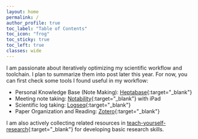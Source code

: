 ```yaml
---
layout: home
permalink: /
author_profile: true
toc_label: "Table of Contents"
toc_icon: "frog"
toc_sticky: true
toc_left: true
classes: wide
---
```


I am passionate about iteratively optimizing my scientific workflow and toolchain. I plan to summarize them into post later this year. For now, you can first check some tools I found useful in my workflow:

* Personal Knowledge Base (Note Making): [Heptabase](https://heptabase.com/){:target="_blank"}
* Meeting note taking: [Notability](https://notability.com/){:target="_blank"} with iPad
* Scientific log taking: [Logseq](https://logseq.com/){:target="_blank"}
* Paper Organization and Reading: [Zotero](https://www.zotero.org/){:target="_blank"}

I am also actively collecting related resources in [teach-yourself-research](https://github.com/zheng95z/teach-yourself-research){:target="_blank"} for developing basic research skills.